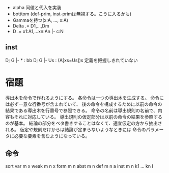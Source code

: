 - alpha 同値と代入を実装
- botttom (def-prim, inst-primは無視する。こうに入るかも)
- Gammaを持つ(x:A, ..., x:A)
- Delta .= D1,...,Dm
- D .= x1:A1,...xn:An |- c:N

## inst

D; G |- * : bb  D; G |- Us : (A[xs=Us])s
定義を把握しきれていない

# 宿題

導出木を命令で作れるようにする。
各命令は一つの導出木を生成する。
命令には必ず一意な行番号が含まれていて、
後の命令を構成するために以前の命令の結果である導出木を行番号で参照できる。
命令の名前は導出規則の名前で、内容もそれに対応している。
導出規則の仮定部分は以前の命令の結果を参照するのが基本。
結論の部分をベタ書きすることはなくて、適宜仮定の方から抽出される。
仮定や規則だけからは結論が定まらないようなときには
命令のパラメータに必要な要素を含むようになっている。

## 命令

sort
var m x
weak m n x
form m n
abst m n
def m n a
inst m n k1 ... kn l

